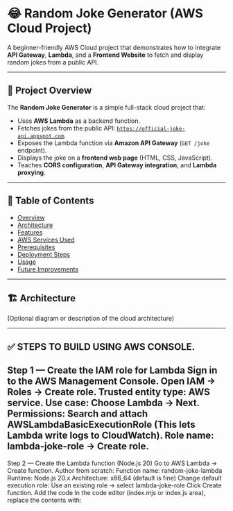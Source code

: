 # 😂 Random Joke Generator (AWS Cloud Project)

A beginner-friendly AWS Cloud project that demonstrates how to integrate **API Gateway**, **Lambda**, and a **Frontend Website** to fetch and display random jokes from a public API.

---

## 📌 Project Overview

The **Random Joke Generator** is a simple full-stack cloud project that:

- Uses **AWS Lambda** as a backend function.
- Fetches jokes from the public API: [`https://official-joke-api.appspot.com`](https://official-joke-api.appspot.com).
- Exposes the Lambda function via **Amazon API Gateway** (`GET /joke` endpoint).
- Displays the joke on a **frontend web page** (HTML, CSS, JavaScript).
- Teaches **CORS configuration**, **API Gateway integration**, and **Lambda proxying**.

---


## 📝 Table of Contents
- [Overview](#overview)
- [Architecture](#architecture)
- [Features](#features)
- [AWS Services Used](#aws-services-used)
- [Prerequisites](#prerequisites)
- [Deployment Steps](#deployment-steps)
- [Usage](#usage)
- [Future Improvements](#future-improvements)

---
## 🏗️ Architecture

(Optional diagram or description of the cloud architecture)

---

## ✅ STEPS TO BUILD USING AWS CONSOLE.


Step 1 — 
Create the IAM role for Lambda
Sign in to the AWS Management Console.
Open IAM → Roles → Create role.
Trusted entity type: AWS service.
Use case: Choose Lambda → Next.
Permissions: Search and attach AWSLambdaBasicExecutionRole
(This lets Lambda write logs to CloudWatch).
Role name: lambda-joke-role → Create role.
--
Step 2 — 
Create the Lambda function (Node.js 20)
Go to AWS Lambda → Create function.
Author from scratch:
Function name: random-joke-lambda
Runtime: Node.js 20.x
Architecture: x86_64 (default is fine)
Change default execution role: Use an existing role → select lambda-joke-role
Click Create function.
Add the code
In the code editor (index.mjs or index.js area), replace the contents with:

